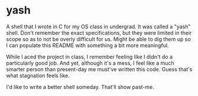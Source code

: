 # yash

A shell that I wrote in C for my OS class in undergrad. It was called a "yash" shell. Don't remember the exact specifications, but they were limited in their scope so as to not be overly difficult for us. Might be able to dig them up so I can populate this README with something a bit more meaningful.

While I aced the project in class, I remember feeling like I didn't do a particularly good job. And yet, although it's a mess, I feel like a much smarter person than present-day me must've written this code. Guess that's what stagnation feels like. 

I'd like to write a better shell someday. That'll show past-me.
